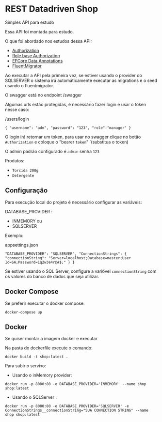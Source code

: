 # REST Datadriven Shop

Simples API para estudo

Essa API foi montada para estudo. 

O que foi abordado nos estudos dessa API:

* [Authorization](https://docs.microsoft.com/en-us/aspnet/core/security/authorization/introduction?view=aspnetcore-5.0)
* [Role base Authorization](https://docs.microsoft.com/en-us/aspnet/core/security/authorization/roles?view=aspnetcore-5.0)
* [EFCore Data Annotations](https://entityframeworkcore.com/model-data-annotations)
* [FluentMigrator](https://fluentmigrator.github.io/)

Ao executar a API pela primeira vez, se estiver usando o provider do SQLSERVER o sistema irá automáticamente
executar as migrations e o seed usando o fluentmigrator.

O swagger está no endpoint /swagger

Algumas urls estão protegidas, é necessário fazer login e usar o token nesse caso:


/users/login

`
{
  "username": "adm",
  "password": "123",
  "role":"manager"
}
`

O login irá retornar um token, para usar no swagger clique no botão `Authorization` e coloque o "bearer  `token`" ´(substitua o token)

O admin padrão configurado é `admin`  senha `123`

Produtos:
  * `Torcida 200g`
  * `Detergente`


## Configuração 

Para execução local do projeto é necessário configurar as variáveis:

DATABASE_PROVIDER :
* INMEMORY ou 
* SQLSERVER

Exemplo:

appsettings.json

`
  "DATABASE_PROVIDER": "SQLSERVER",
  "ConnectionStrings": {
    "connectionString": "Server=localhost;Database=master;User Id=SA;Password=1q2w3e4r@#$;"
  }
}
`

Se estiver usando o SQL Server, configure a variбvel `connectionString` com os valores do banco de dados que seja utilizar.

## Docker Compose

Se preferir executar o docker compose:

`docker-compose up`

## Docker

Se quiser montar a imagem docker e executar

Na pasta do dockerfile execute o comando:

`docker build -t shop:latest .`

Para subir o serviзo:

- Usando o inMemory provider:

`docker run -p 8080:80 -e DATABASE_PROVIDER='INMEMORY' --name shop shop:latest`

- Usando o SQLServer :

`docker run -p 8080:80 -e DATABASE_PROVIDER='SQLSERVER' -e ConnectionStrings__connectionString="SUA CONNECTION STRING" --name shop shop:latest`






